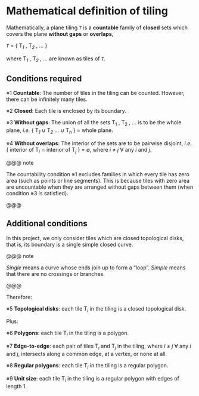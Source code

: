 # Mathematical definition of tiling

Mathematically, a plane tiling _`T`_ is a **countable** family of **closed** sets which covers the plane **without gaps** or **overlaps**,

_`T`_ = { T<sub><i>1</i></sub> , T<sub><i>2</i></sub> , … }

where T<sub><i>1</i></sub> , T<sub><i>2</i></sub> , … are known as tiles of _`T`_.
 
## Conditions required 

※1 **Countable**:  The number of tiles in the tiling can be counted. However, there can be infinitely many tiles. 

※2 **Closed**:  Each tile is enclosed by its boundary. 

※3 **Without gaps**: The union of all the sets T<sub>1</sub> , T<sub>2</sub> , … is to be the whole plane, _i.e._ { T<sub><i>1</i></sub> ∪ T<sub><i>2</i></sub> … ∪ T<sub><i>n</i></sub> } = whole plane. 

※4 **Without overlaps**: The interior of the sets are to be pairwise disjoint, _i.e._ { interior of T<sub><i>i</i></sub> ∩ interior of T<sub><i>j</i></sub> } = ∅, where _i_ ≠ _j_ ∀ any _i_ and _j_.

@@@ note

The countability condition ※1 excludes families in which every tile has zero area (such as points or line segments). This is because tiles with zero area are uncountable when they are arranged without gaps between them (when condition ※3 is satisfied).

@@@

## Additional conditions

In this project, we only consider tiles which are closed topological disks, that is, its boundary is a single simple closed curve.

@@@ note

_Single_ means a curve whose ends join up to form a “loop”. _Simple_ means that there are no crossings or branches.

@@@

Therefore:

※5 **Topological disks**: each tile T<sub><i>i</i></sub> in the tiling is a closed topological disk.

Plus:

※6 **Polygons**: each tile T<sub><i>i</i></sub> in the tiling is a polygon.

※7 **Edge-to-edge**: each pair of tiles T<sub><i>i</i></sub> and T<sub><i>j</i></sub> in the tiling, where _i_ ≠ _j_ ∀ any _i_ and _j_, intersects along a common edge, at a vertex, or none at all.

※8 **Regular polygons**: each tile T<sub><i>i</i></sub> in the tiling is a regular polygon.

※9 **Unit size**: each tile T<sub><i>i</i></sub> in the tiling is a regular polygon with edges of length 1.
